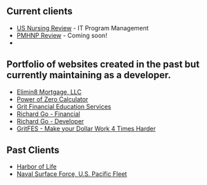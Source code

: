 ## Current clients
- [US Nursing Review](https://www.usnursingreview.us/) - IT Program Management
- [PMHNP Review]() - Coming soon!
- 

## Portfolio of websites created in the past but currently maintaining as a developer.
- [Elimin8 Mortgage, LLC](https://elimin8mortgage.com/)
- [Power of Zero Calculator]()
- [Grit Financial Education Services](https://www.gritfes.com)
- [Richard Go - Financial]()
- [Richard Go - Developer]()
- [GritFES - Make your Dollar Work 4 Times Harder]()

## Past Clients
- [Harbor of Life](https://github.com/gowebUSA/MyPortfolio/blob/master/websites/HOLM-SD.md)
- [Naval Surface Force, U.S. Pacific Fleet](https://www.surfpac.navy.mil/)


